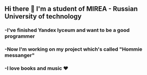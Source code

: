 ## Hi there 👋 I'm a student of MIREA - Russian University of technology

### -I've finished Yandex lyceum and want to be a good programmer
### -Now I'm working on my project which's called "Hommie messanger"
### -I love books and music ❤️
<!--
**b1tka/b1tka** is a ✨ _special_ ✨ repository because its `README.md` (this file) appears on your GitHub profile.

Here are some ideas to get you started:

- 🔭 I’m currently working on ...
- 🌱 I’m currently learning ...
- 👯 I’m looking to collaborate on ...
- 🤔 I’m looking for help with ...
- 💬 Ask me about ...
- 📫 How to reach me: ...
- 😄 Pronouns: ...
- ⚡ Fun fact: ...
-->
